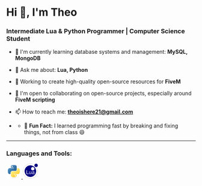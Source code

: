<h1 align="left">Hi 👋, I'm Theo</h1>
<h3 align="left">Intermediate Lua & Python Programmer | Computer Science Student</h3>

- 🌱 I'm currently learning database systems and management: **MySQL, MongoDB**

- 💬 Ask me about: **Lua, Python**

- 🚧 Working to create high-quality open-source resources for **FiveM**

- 🤝 I'm open to collaborating on open-source projects, especially around **FiveM scripting**

- 📫 How to reach me: **theoishere21@gmail.com**

- - 🧠 **Fun Fact:** I learned programming fast by breaking and fixing things, not from class 😄

---

<h3 align="left">Languages and Tools:</h3>
<p align="left">
  <a href="https://www.python.org" target="_blank" rel="noreferrer">
    <img src="https://raw.githubusercontent.com/devicons/devicon/master/icons/python/python-original.svg" alt="Python" width="40" height="40"/>
  </a>
  <a href="https://www.lua.org/" target="_blank" rel="noreferrer">
    <img src="https://raw.githubusercontent.com/devicons/devicon/master/icons/lua/lua-original.svg" alt="Lua" width="40" height="40"/>
  </a>
</p>
